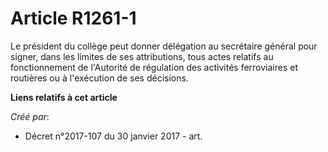 # Article R1261-1

Le président du collège peut donner délégation au secrétaire général pour signer, dans les limites de ses attributions, tous
actes relatifs au fonctionnement de l'Autorité de régulation des activités ferroviaires et routières ou à l'exécution de ses
décisions.

**Liens relatifs à cet article**

_Créé par_:

  - Décret n°2017-107 du 30 janvier 2017 - art.
